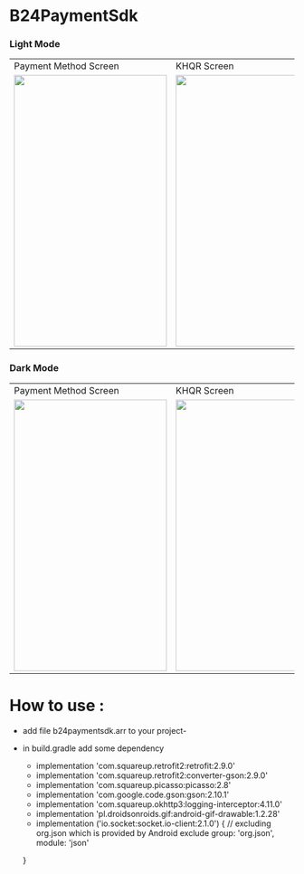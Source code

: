 # B24PaymentSdk

### Light Mode
<table>
  <tr>
    <td>Payment Method Screen</td>
     <td>KHQR Screen</td>
     <td>Success Screen</td>
  </tr>
  <tr>
    <td><img src="https://api.apidog.com/api/v1/projects/374432/resources/338811/image-preview" width=270 height=480></td>
    <td><img src="https://api.apidog.com/api/v1/projects/374432/resources/338812/image-preview" width=270 height=480></td>
    <td><img src="https://api.apidog.com/api/v1/projects/374432/resources/338813/image-preview" width=270 height=480></td>
  </tr>
 </table>
 
 ### Dark Mode
 <table>
  <tr>
    <td>Payment Method Screen</td>
     <td>KHQR Screen</td>
     <td>Success Screen</td>
  </tr>
  <tr>
    <td><img src="https://api.apidog.com/api/v1/projects/374432/resources/338814/image-preview" width=270 height=480></td>
    <td><img src="https://api.apidog.com/api/v1/projects/374432/resources/338815/image-preview" width=270 height=480></td>
    <td><img src="https://api.apidog.com/api/v1/projects/374432/resources/338816/image-preview" width=270 height=480></td>
  </tr>
 </table>

 # How to use : 
 - add file b24paymentsdk.arr to your project- 
 - in build.gradle add some dependency
     - implementation 'com.squareup.retrofit2:retrofit:2.9.0'
     - implementation 'com.squareup.retrofit2:converter-gson:2.9.0'
     - implementation 'com.squareup.picasso:picasso:2.8'
     - implementation 'com.google.code.gson:gson:2.10.1'
     - implementation 'com.squareup.okhttp3:logging-interceptor:4.11.0'
     - implementation 'pl.droidsonroids.gif:android-gif-drawable:1.2.28'
     - implementation  ('io.socket:socket.io-client:2.1.0') {
        // excluding org.json which is provided by Android
        exclude group: 'org.json', module: 'json'

    }